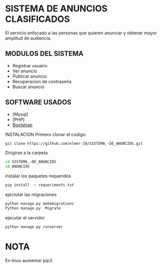 # SISTEMA DE ANUNCIOS CLASIFICADOS

El servicio enfocado a las personas que quieren anunciar y obtener mayor amplitud de audiencia.

## MODULOS DEL SISTEMA

- Registrar usuario
- Ver anuncio
- Publicar anuncio
- Recuperacion de contraseña
- Buscar anuncio

## SOFTWARE USADOS

- [Mysql] 
- [PHP]
- [Bootstrap]

INSTALACION
Primero clonar el codigo:
```sh
git clone https://github.com/elmer-20/SISTEMA_-DE_ANUNCIOS.git
```
Dirigirse a la carpeta
```sh
cd SISTEMA_-DE_ANUNCIOS
cd ANUNCIOS
```
instalar los paquetes requeridos
```sh
pip install -r requeriments.txt
```
ejectutar las migraciones
```sh
python manage.py makemigrations
Python manage.py  Migrate
```
ejecutar el servidor
```sh
python manage.py runserver
```
# NOTA
En linux aumentar pip3

[Django]: <https://www.djangoproject.com/> 
[Python]: <https://www.python.org/>
[Bootstrap]: <https://getbootstrap.com/>

